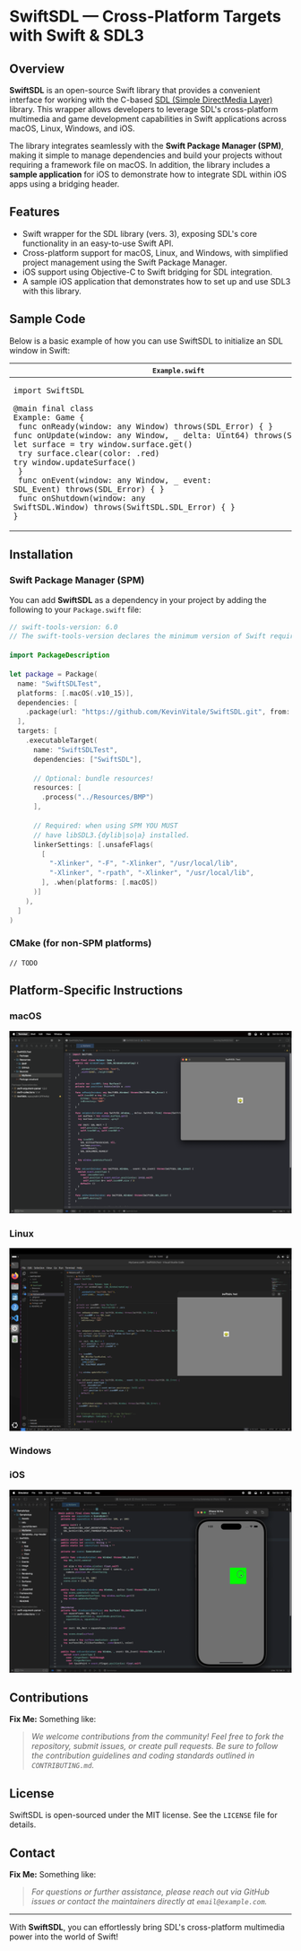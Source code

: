 # SwiftSDL — Cross-Platform Targets with Swift & SDL3

## Overview

**SwiftSDL** is an open-source Swift library that provides a convenient interface for working with the C-based [SDL (Simple DirectMedia Layer)](https://www.libsdl.org/) library. This wrapper allows developers to leverage SDL's cross-platform multimedia and game development capabilities in Swift applications across macOS, Linux, Windows, and iOS.

The library integrates seamlessly with the **Swift Package Manager (SPM)**, making it simple to manage dependencies and build your projects without requiring a framework file on macOS. In addition, the library includes a **sample application** for iOS to demonstrate how to integrate SDL within iOS apps using a bridging header.

## Features

- Swift wrapper for the SDL library (vers. 3), exposing SDL's core functionality in an easy-to-use Swift API.
- Cross-platform support for macOS, Linux, and Windows, with simplified project management using the Swift Package Manager.
- iOS support using Objective-C to Swift bridging for SDL integration.
- A sample iOS application that demonstrates how to set up and use SDL3 with this library.

## Sample Code

Below is a basic example of how you can use SwiftSDL to initialize an SDL window in Swift:

| `Example.swift`  | Output  |
|---|---|
|<pre width="0" lang="swift">import SwiftSDL&#13;&#13;@main final class Example: Game {&#13;  func onReady(window: any Window) throws(SDL_Error) { }&#13;  func onUpdate(window: any Window, _ delta: Uint64) throws(SDL_Error) {&#13;    let surface = try window.surface.get()&#13;    try surface.clear(color: .red)&#13;    try window.updateSurface()&#13;  }&#13;  func onEvent(window: any Window, _ event: SDL_Event) throws(SDL_Error) { }&#13;  func onShutdown(window: any SwiftSDL.Window) throws(SwiftSDL.SDL_Error) { }&#13;}</pre> | <img align="right" width="100%" alt="Screenshot 2024-10-26 at 2 30 44 PM" src="https://github.com/user-attachments/assets/8868d4b8-b714-4c87-90d0-ef82dd46b02f"> |

## Installation

### Swift Package Manager (SPM)

You can add **SwiftSDL** as a dependency in your project by adding the following to your `Package.swift` file:

```swift
// swift-tools-version: 6.0
// The swift-tools-version declares the minimum version of Swift required to build this package.

import PackageDescription

let package = Package(
  name: "SwiftSDLTest",
  platforms: [.macOS(.v10_15)],
  dependencies: [
    .package(url: "https://github.com/KevinVitale/SwiftSDL.git", from: "0.2.0-alpha.4"),
  ],
  targets: [
    .executableTarget(
      name: "SwiftSDLTest",
      dependencies: ["SwiftSDL"],

      // Optional: bundle resources!
      resources: [
        .process("../Resources/BMP")
      ],

      // Required: when using SPM YOU MUST
      // have libSDL3.{dylib|so|a} installed.
      linkerSettings: [.unsafeFlags(
        [
          "-Xlinker", "-F", "-Xlinker", "/usr/local/lib",
          "-Xlinker", "-rpath", "-Xlinker", "/usr/local/lib",
        ], .when(platforms: [.macOS])
      )]
    ),
  ]
)
```

### CMake (for non-SPM platforms)

```
// TODO
```

## Platform-Specific Instructions

### macOS
![](https://github.com/KevinVitale/SwiftSDLTest/blob/main/Resources/GitHub/osx-example.png)

### Linux
![](https://github.com/KevinVitale/SwiftSDLTest/blob/main/Resources/GitHub/linux-example.png)

### Windows

### iOS
![](https://github.com/KevinVitale/SwiftSDL/blob/main/Samples/SwiftSDL-Xcode/ios-example.gif)

## Contributions

**Fix Me:** Something like:

> _We welcome contributions from the community! Feel free to fork the repository, submit issues, or create pull requests. Be sure to follow the contribution guidelines and coding standards outlined in `CONTRIBUTING.md`._

## License

SwiftSDL is open-sourced under the MIT license. See the `LICENSE` file for details.

## Contact

**Fix Me:** Something like:

> _For questions or further assistance, please reach out via GitHub issues or contact the maintainers directly at `email@example.com`._

---

With **SwiftSDL**, you can effortlessly bring SDL's cross-platform multimedia power into the world of Swift!
